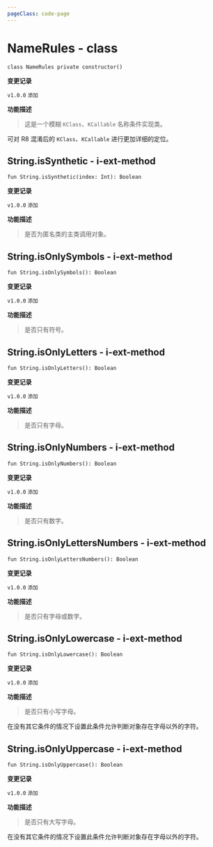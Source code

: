 ```yaml
---
pageClass: code-page
---
```


# NameRules <span class="symbol">- class</span>

```kotlin:no-line-numbers
class NameRules private constructor()
```

**变更记录**

`v1.0.0` `添加`

**功能描述**

> 这是一个模糊 `KClass`、`KCallable` 名称条件实现类。

可对 R8 混淆后的 `KClass`、`KCallable` 进行更加详细的定位。

## String.isSynthetic <span class="symbol">- i-ext-method</span>

```kotlin:no-line-numbers
fun String.isSynthetic(index: Int): Boolean
```

**变更记录**

`v1.0.0` `添加`

**功能描述**

> 是否为匿名类的主类调用对象。

## String.isOnlySymbols <span class="symbol">- i-ext-method</span>

```kotlin:no-line-numbers
fun String.isOnlySymbols(): Boolean
```

**变更记录**

`v1.0.0` `添加`

**功能描述**

> 是否只有符号。

## String.isOnlyLetters <span class="symbol">- i-ext-method</span>

```kotlin:no-line-numbers
fun String.isOnlyLetters(): Boolean
```

**变更记录**

`v1.0.0` `添加`

**功能描述**

> 是否只有字母。

## String.isOnlyNumbers <span class="symbol">- i-ext-method</span>

```kotlin:no-line-numbers
fun String.isOnlyNumbers(): Boolean
```

**变更记录**

`v1.0.0` `添加`

**功能描述**

> 是否只有数字。

## String.isOnlyLettersNumbers <span class="symbol">- i-ext-method</span>

```kotlin:no-line-numbers
fun String.isOnlyLettersNumbers(): Boolean
```

**变更记录**

`v1.0.0` `添加`

**功能描述**

> 是否只有字母或数字。

## String.isOnlyLowercase <span class="symbol">- i-ext-method</span>

```kotlin:no-line-numbers
fun String.isOnlyLowercase(): Boolean
```

**变更记录**

`v1.0.0` `添加`

**功能描述**

> 是否只有小写字母。

在没有其它条件的情况下设置此条件允许判断对象存在字母以外的字符。

## String.isOnlyUppercase <span class="symbol">- i-ext-method</span>

```kotlin:no-line-numbers
fun String.isOnlyUppercase(): Boolean
```

**变更记录**

`v1.0.0` `添加`

**功能描述**

> 是否只有大写字母。

在没有其它条件的情况下设置此条件允许判断对象存在字母以外的字符。